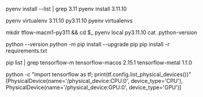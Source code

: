 pyenv install --list | grep 3\.11
pyenv install 3.11.10

pyenv virtualenv 3.11.10 py3.11.10
pyenv virtualenvs

mkdir tflow-macm1-py311 && cd $_
pyenv local py3.11.10
cat .python-version

python --version
python -m pip install --upgrade pip
pip install -r requirements.txt

pip list | grep tensorflow-m
tensorflow-macos             2.15.1
tensorflow-metal             1.1.0

python -c "import tensorflow as tf; print(tf.config.list_physical_devices())"
[PhysicalDevice(name='/physical_device:CPU:0', device_type='CPU'),
 PhysicalDevice(name='/physical_device:GPU:0', device_type='GPU')]




